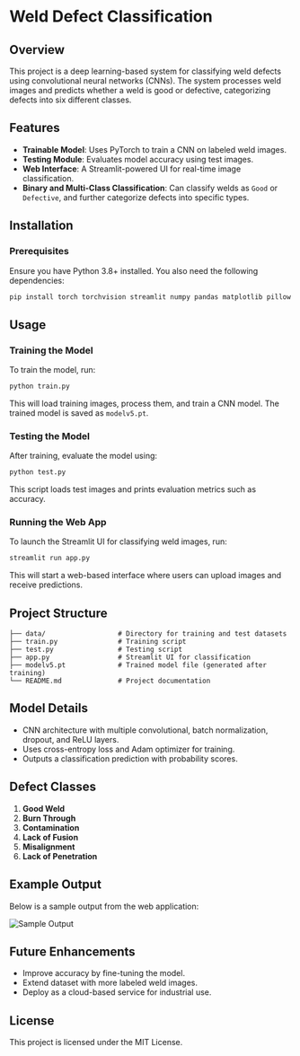 # Weld Defect Classification

## Overview
This project is a deep learning-based system for classifying weld defects using convolutional neural networks (CNNs). The system processes weld images and predicts whether a weld is good or defective, categorizing defects into six different classes.

## Features
- **Trainable Model**: Uses PyTorch to train a CNN on labeled weld images.
- **Testing Module**: Evaluates model accuracy using test images.
- **Web Interface**: A Streamlit-powered UI for real-time image classification.
- **Binary and Multi-Class Classification**: Can classify welds as `Good` or `Defective`, and further categorize defects into specific types.

## Installation
### Prerequisites
Ensure you have Python 3.8+ installed. You also need the following dependencies:
```sh
pip install torch torchvision streamlit numpy pandas matplotlib pillow
```

## Usage

### Training the Model
To train the model, run:
```sh
python train.py
```
This will load training images, process them, and train a CNN model. The trained model is saved as `modelv5.pt`.

### Testing the Model
After training, evaluate the model using:
```sh
python test.py
```
This script loads test images and prints evaluation metrics such as accuracy.

### Running the Web App
To launch the Streamlit UI for classifying weld images, run:
```sh
streamlit run app.py
```
This will start a web-based interface where users can upload images and receive predictions.

## Project Structure
```
├── data/                  # Directory for training and test datasets
├── train.py               # Training script
├── test.py                # Testing script
├── app.py                 # Streamlit UI for classification
├── modelv5.pt             # Trained model file (generated after training)
└── README.md              # Project documentation
```

## Model Details
- CNN architecture with multiple convolutional, batch normalization, dropout, and ReLU layers.
- Uses cross-entropy loss and Adam optimizer for training.
- Outputs a classification prediction with probability scores.

## Defect Classes
1. **Good Weld**
2. **Burn Through**
3. **Contamination**
4. **Lack of Fusion**
5. **Misalignment**
6. **Lack of Penetration**

## Example Output
Below is a sample output from the web application:

![Sample Output](image.png)

## Future Enhancements
- Improve accuracy by fine-tuning the model.
- Extend dataset with more labeled weld images.
- Deploy as a cloud-based service for industrial use.

## License
This project is licensed under the MIT License.


